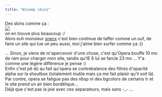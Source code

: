 ```yaml
---
title: "Winamp skinz"
---
```


Des skins comme ça :  
![](http://static.cyprio.net/wtf/old_pics/winamp_skin.jpg)  
on en trouve plus beaucoup :/  
Alors euh monsieur [snecx](http://excadark.dfected.net/) c'est bien continue
de taffer comme un ouf, de faire un site qui tue un peu aussi, moi j'aime bien
surfer comme ça :))

... Sinon, je viens de m'apercevoir d'une chose, c'est qu'Opera bouffe 10 mo
de ram pour charger mon site, tandis qu'IE 6 lui se farcie 23 mo ... Y'a comme
une légère différence je pense :)  
Enfin c'est pê dû au fait qu'opera se contrebalance des filtres d'opacité
alpha sur la shoutbox (totalement inutile mais ça me fait plaisir qu'il soit
là).  
Par contre, opera se fatigue pas des nbsp ni des bgcolors de certains tr et le
site prend un air bien bordélique...  
Déjà que c'est pas la joie avec ces séparateurs, mais sans -_- ...


